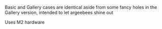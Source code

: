 Basic and Gallery cases are identical aside from some fancy holes in the Gallery version, intended to let argeebees shine out

Uses M2 hardware
